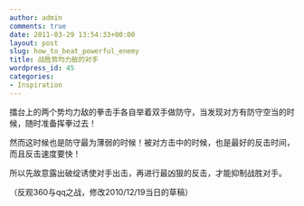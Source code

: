 ```yaml
---
author: admin
comments: true
date: 2011-03-29 13:54:33+00:00
layout: post
slug: how_to_beat_powerful_enemy
title: 战胜势均力敌的对手
wordpress_id: 45
categories:
- Inspiration
---
```


擂台上的两个势均力敌的拳击手各自举着双手做防守，当发现对方有防守空当的时候，随时准备挥拳过去！

然而这时候也是防守最为薄弱的时候！被对方击中的时候，也是最好的反击时间，而且反击速度要快！

所以先故意露出破绽诱使对手出击，再进行最凶狠的反击，才能抑制战胜对手。

（反观360与qq之战，修改2010/12/19当日的草稿）

